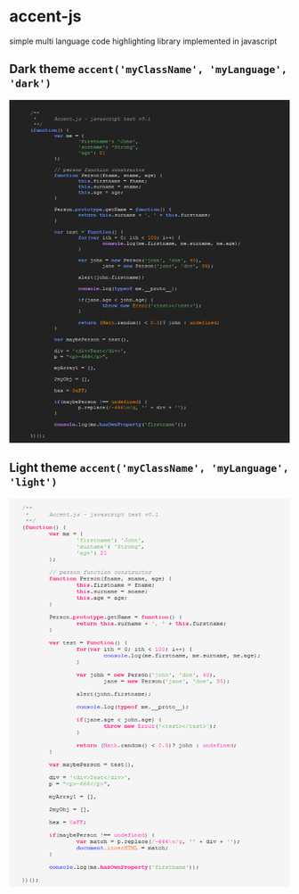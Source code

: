 accent-js
=========

simple multi language code highlighting library implemented in javascript

## Dark theme `accent('myClassName', 'myLanguage', 'dark')`
![Alt text](/examples/javascriptThemeDark.PNG "javascript syntax with dark theme")

## Light theme `accent('myClassName', 'myLanguage', 'light')`
![Alt text](/examples/javascriptThemeLight.PNG "javascript syntax with light theme")


